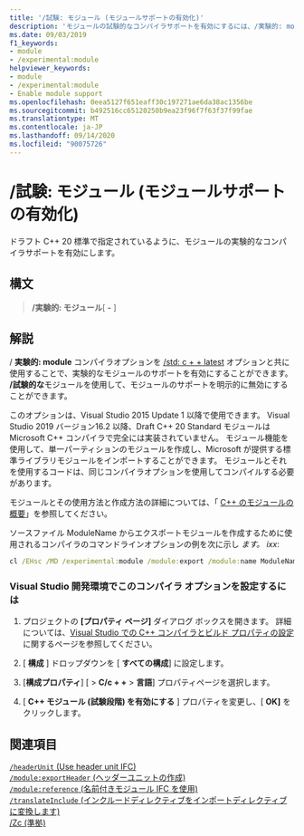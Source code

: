 ```yaml
---
title: '/試験: モジュール (モジュールサポートの有効化)'
description: 'モジュールの試験的なコンパイラサポートを有効にするには、/実験的: module コンパイラオプションを使用します。'
ms.date: 09/03/2019
f1_keywords:
- module
- /experimental:module
helpviewer_keywords:
- module
- /experimental:module
- Enable module support
ms.openlocfilehash: 0eea5127f651eaff30c197271ae6da38ac1356be
ms.sourcegitcommit: b492516cc65120250b9ea23f96f7f63f37f99fae
ms.translationtype: MT
ms.contentlocale: ja-JP
ms.lasthandoff: 09/14/2020
ms.locfileid: "90075726"
---
```

# <a name="experimentalmodule-enable-module-support"></a>/試験: モジュール (モジュールサポートの有効化)

ドラフト C++ 20 標準で指定されているように、モジュールの実験的なコンパイラサポートを有効にします。

## <a name="syntax"></a>構文

> **/実験的: モジュール**[ **-** ]

## <a name="remarks"></a>解説

/ **実験的: module** コンパイラオプションを [/std: c + + latest](std-specify-language-standard-version.md) オプションと共に使用することで、実験的なモジュールのサポートを有効にすることができます。 **/試験的な**モジュールを使用して、モジュールのサポートを明示的に無効にすることができます。

このオプションは、Visual Studio 2015 Update 1 以降で使用できます。 Visual Studio 2019 バージョン16.2 以降、Draft C++ 20 Standard モジュールは Microsoft C++ コンパイラで完全には実装されていません。 モジュール機能を使用して、単一パーティションのモジュールを作成し、Microsoft が提供する標準ライブラリモジュールをインポートすることができます。 モジュールとそれを使用するコードは、同じコンパイラオプションを使用してコンパイルする必要があります。

モジュールとその使用方法と作成方法の詳細については、「 [C++ のモジュールの概要](../../cpp/modules-cpp.md)」を参照してください。

ソースファイル ModuleName からエクスポートモジュールを作成するために使用されるコンパイラのコマンドラインオプションの例を次に示し *ます。 ixx*:

```cmd
cl /EHsc /MD /experimental:module /module:export /module:name ModuleName /module:wrapper C:\Output\path\ModuleName.h /module:output C:\Output\path\ModuleName.ifc -c ModuleName.ixx
```

### <a name="to-set-this-compiler-option-in-the-visual-studio-development-environment"></a>Visual Studio 開発環境でこのコンパイラ オプションを設定するには

1. プロジェクトの **[プロパティ ページ]** ダイアログ ボックスを開きます。 詳細については、[Visual Studio での C++ コンパイラとビルド プロパティの設定](../working-with-project-properties.md)に関するページを参照してください。

1. [ **構成** ] ドロップダウンを [ **すべての構成**] に設定します。

1. [**構成プロパティ**] [  >  **C/c + +**  >  **言語**] プロパティページを選択します。

1. [ **C++ モジュール (試験段階) を有効にする** ] プロパティを変更し、[ **OK]** をクリックします。

## <a name="see-also"></a>関連項目

[`/headerUnit` (Use header unit IFC)](headerunit.md)\
[`/module:exportHeader` (ヘッダーユニットの作成)](module-exportheader.md)\
[`/module:reference` (名前付きモジュール IFC を使用)](module-reference.md)\
[`/translateInclude` (インクルードディレクティブをインポートディレクティブに変換します)](translateinclude.md)\
[/Zc (準拠)](zc-conformance.md)
